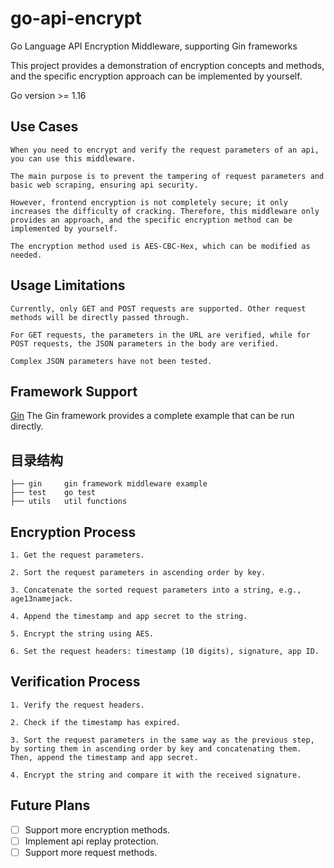 # go-api-encrypt
Go Language API Encryption Middleware, supporting Gin frameworks

This project provides a demonstration of encryption concepts and methods, and the specific encryption approach can be implemented by yourself.

Go version >= 1.16

## Use Cases
```
When you need to encrypt and verify the request parameters of an api, you can use this middleware.

The main purpose is to prevent the tampering of request parameters and basic web scraping, ensuring api security.

However, frontend encryption is not completely secure; it only increases the difficulty of cracking. Therefore, this middleware only provides an approach, and the specific encryption method can be implemented by yourself.

The encryption method used is AES-CBC-Hex, which can be modified as needed.
```

## Usage Limitations
```
Currently, only GET and POST requests are supported. Other request methods will be directly passed through.

For GET requests, the parameters in the URL are verified, while for POST requests, the JSON parameters in the body are verified.

Complex JSON parameters have not been tested.
```

## Framework Support
[Gin](https://github.com/gin-gonic/gin)
The Gin framework provides a complete example that can be run directly.


## 目录结构
```
├── gin     gin framework middleware example
├── test    go test
├── utils   util functions
```


## Encryption Process
```
1. Get the request parameters.

2. Sort the request parameters in ascending order by key.

3. Concatenate the sorted request parameters into a string, e.g., age13namejack.

4. Append the timestamp and app secret to the string.

5. Encrypt the string using AES.

6. Set the request headers: timestamp (10 digits), signature, app ID.

```


## Verification Process
```
1. Verify the request headers.

2. Check if the timestamp has expired.

3. Sort the request parameters in the same way as the previous step, by sorting them in ascending order by key and concatenating them. Then, append the timestamp and app secret.

4. Encrypt the string and compare it with the received signature.

```

## Future Plans
- [ ] Support more encryption methods.
- [ ] Implement api replay protection.
- [ ] Support more request methods.
